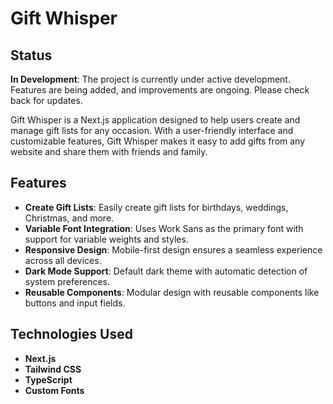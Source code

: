 # Gift Whisper 

## Status

**In Development**: The project is currently under active development. Features are being added, and improvements are ongoing. Please check back for updates.

Gift Whisper is a Next.js application designed to help users create and manage gift lists for any occasion. With a user-friendly interface and customizable features, Gift Whisper makes it easy to add gifts from any website and share them with friends and family.

## Features

- **Create Gift Lists**: Easily create gift lists for birthdays, weddings, Christmas, and more.
- **Variable Font Integration**: Uses Work Sans as the primary font with support for variable weights and styles.
- **Responsive Design**: Mobile-first design ensures a seamless experience across all devices.
- **Dark Mode Support**: Default dark theme with automatic detection of system preferences.
- **Reusable Components**: Modular design with reusable components like buttons and input fields.

## Technologies Used

- **Next.js**
- **Tailwind CSS**
- **TypeScript**
- **Custom Fonts**


